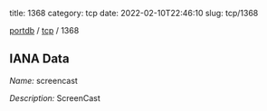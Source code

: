 title: 1368
category: tcp
date: 2022-02-10T22:46:10
slug: tcp/1368

[portdb](/) / [tcp](/category/tcp.html) / 1368


## IANA Data

_Name:_ screencast

_Description:_ ScreenCast

